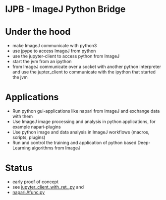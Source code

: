 # IJPB - ImageJ Python Bridge

# Under the hood

* make ImageJ communicate with python3
* use jpype to access ImageJ from python
* use the jupyter-client to access python from ImageJ
* start the jvm from an ipython 
* from ImageJ communicate over a socket with another python interpreter and use the jupter_client to communicate with the ipython that started the jvm

# Applications

* Run python gui-applications like napari from ImageJ and exchange data with them
* Use ImageJ image processing and analysis in python applications, for example napari-plugins
* Use python image and data analysis in ImageJ workflows (macros, scripts, plugins)
* Run and control the training and application of python based Deep-Learning algorithms from ImageJ

# Status

* early proof of concept
* see [jupyter_client_with_ret_.py](https://github.com/MontpellierRessourcesImagerie/ImageJ-Python-Bridge/blob/main/exploring/jupyter_client_with_ret_.py) and
* [napariJ/func.py](https://github.com/MontpellierRessourcesImagerie/ImageJ-Python-Bridge/blob/main/napariJ/func.py)
